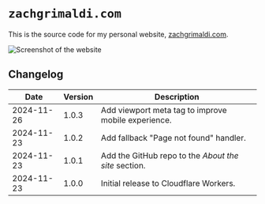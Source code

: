 # `zachgrimaldi.com`

This is the source code for my personal website, [zachgrimaldi.com](https://zachgrimaldi.com).

![Screenshot of the website](./docs/homepage-screenshot.png)

## Changelog

| Date       | Version | Description                                          |
| ---------- | ------- | ---------------------------------------------------- |
| 2024-11-26 | 1.0.3   | Add viewport meta tag to improve mobile experience.  |
| 2024-11-23 | 1.0.2   | Add fallback "Page not found" handler.               |
| 2024-11-23 | 1.0.1   | Add the GitHub repo to the _About the site_ section. |
| 2024-11-23 | 1.0.0   | Initial release to Cloudflare Workers.               |
